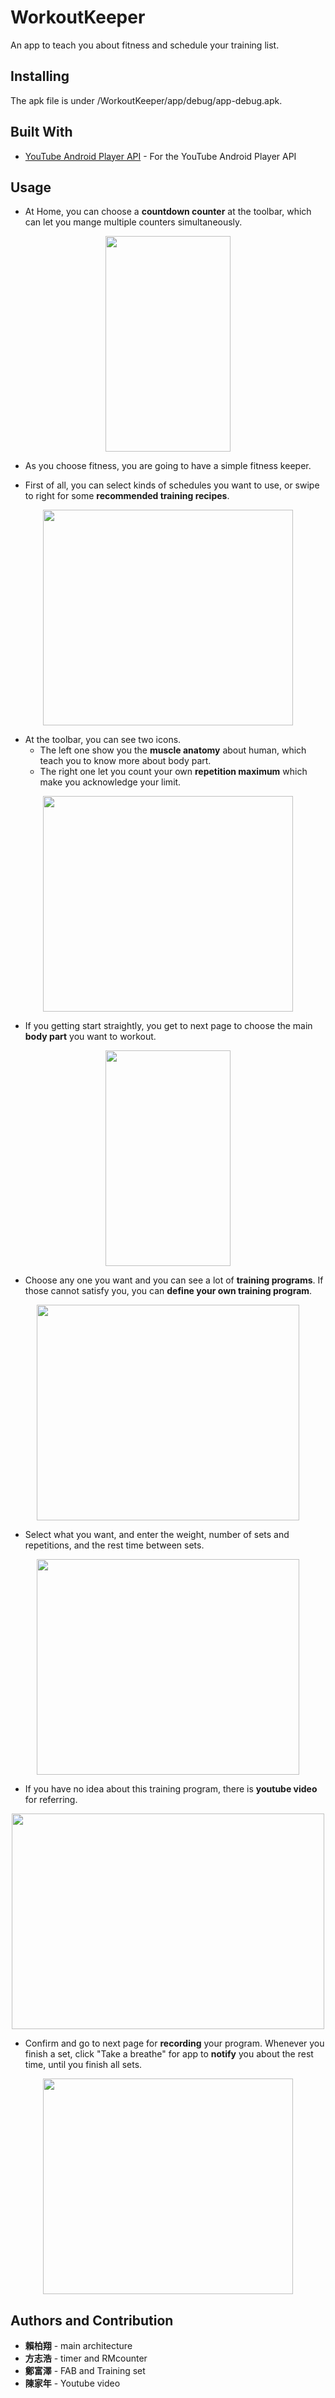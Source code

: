 # WorkoutKeeper

An app to teach you about fitness and schedule your training list.

## Installing

The apk file is under /WorkoutKeeper/app/debug/app-debug.apk.

## Built With

* [YouTube Android Player API](https://developers.google.com/youtube/android/player/downloads/) - For the YouTube Android Player API

## Usage

* At Home, you can choose a **countdown counter** at the toolbar, which can let you mange multiple counters simultaneously.
<div align=center><img width="200" height="345" src="https://upload.cc/i1/2019/06/19/cdIECA.png"/></div>

* As you choose fitness, you are going to have a simple fitness keeper.

* First of all, you can select kinds of schedules you want to use, or swipe to right for some **recommended training recipes**.
<div align=center><img width="400" height="345" src="https://upload.cc/i1/2019/06/19/S8gviE.png"/></div>

* At the toolbar, you can see two icons. 
  * The left one show you the **muscle anatomy** about human, which teach you to know more about body part.
  * The right one let you count your own **repetition maximum** which make you acknowledge your limit.
<div align=center><img width="400" height="345" src="https://upload.cc/i1/2019/06/19/1iUR6H.png"/></div>

* If you getting start straightly, you get to next page to choose the main **body part** you want to workout.
<div align=center><img width="200" height="345" src="https://upload.cc/i1/2019/06/19/i9NK7n.png"/></div>

* Choose any one you want and you can see a lot of **training programs**. If those cannot satisfy you, you can **define your own training program**.
<div align=center><img width="420" height="345" src="https://upload.cc/i1/2019/06/19/7Tlx0V.png"/></div>

* Select what you want, and enter the weight, number of sets and repetitions, and the rest time between sets.
<div align=center><img width="420" height="345" src="https://upload.cc/i1/2019/06/19/2cGPYT.png"/></div>

* If you have no idea about this training program, there is **youtube video** for referring.
<div align=center><img width="500" height="345" src="https://upload.cc/i1/2019/06/19/bv3AeX.png"/></div>

* Confirm and go to next page for **recording** your program. Whenever you finish a set, click "Take a breathe" for app to **notify** you about the rest time, until you finish all sets. 
<div align=center><img width="400" height="345" src="https://upload.cc/i1/2019/06/19/4DlcpH.png"/></div>

## Authors and Contribution

* **賴柏翔** - main architecture
* **方志浩** - timer and RMcounter
* **鄭富澤** - FAB and Training set
* **陳家年** - Youtube video



